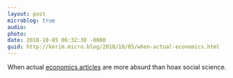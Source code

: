 ```yaml
---
layout: post
microblog: true
audio: 
photo: 
date: 2018-10-05 06:32:38 -0800
guid: http://kerim.micro.blog/2018/10/05/when-actual-economics.html
---
```

When actual [economics articles](http://crookedtimber.org/2018/10/03/move-over-sokal-hoax/) are more absurd than hoax social science. 

